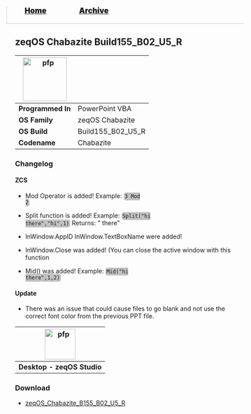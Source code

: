 <blockquote style="background: #0000;border-bottom: 1px solid #B2D2E1;height: 30px;margin: 0 -20px 20px;padding: 0px 20px 9px 40px;">
  <p style=""><a href="https://quintenvandamme.github.io/pptos-wiki/" style="font-size: 17px;font-weight: 900;font-style: normal;text-shadow: rgba(255,255,255,0.9) 0 1px 0;">Home</a>&nbsp;&nbsp;&nbsp;&nbsp;&nbsp;&nbsp;&nbsp;&nbsp;&nbsp;&nbsp;&nbsp;&nbsp;&nbsp;&nbsp;&nbsp;&nbsp;&nbsp;&nbsp;
    <a href="https://quintenvandamme.github.io/pptos-wiki/archive/" style="font-size: 17px;font-weight: 900;font-style: normal;text-shadow: rgba(255,255,255,0.9) 0 1px 0;">Archive</a>
  </p>
</blockquote>

## zeqOS Chabazite Build155_B02_U5_R

| <a href="https://user-images.githubusercontent.com/58103738/130600446-5730aceb-4052-45d6-8385-3925baeec1b5.png"><img height="100" alt="pfp" src="https://user-images.githubusercontent.com/58103738/130600446-5730aceb-4052-45d6-8385-3925baeec1b5.png" /></a>| |
| ------------------------- | ----------------------------- |
| **Programmed In**         | PowerPoint VBA                |
| **OS Family**             | zeqOS Chabazite               |
| **OS Build**              | Build155_B02_U5_R             |
| **Codename**              | Chabazite                     |

### Changelog

#### ZCS
- Mod Operator is added!
Example: 
<code style="background: #c1c1c1;border-radius: 5px;padding: 2px;">3 Mod 2</code>

- Split function is added!
Example: 
<code style="background: #c1c1c1;border-radius: 5px;padding: 2px;">Split("hi there","hi",1)</code>
 Returns: " there"
- InWindow.AppID   InWindow.TextBoxName were added!
- InWindow.Close was added! (You can close the active window with this function
- Mid() was added!
Example: 
<code style="background: #c1c1c1;border-radius: 5px;padding: 2px;">Mid("hi there",1,2)</code>

#### Update
- There was an issue that could cause files to go blank and not use the correct font color from the previous PPT file.

| <a href="https://user-images.githubusercontent.com/58103738/130600446-5730aceb-4052-45d6-8385-3925baeec1b5.png"><img height="70" alt="pfp" src="https://user-images.githubusercontent.com/58103738/130600446-5730aceb-4052-45d6-8385-3925baeec1b5.png" /></a> |
| - |
| **Desktop - zeqOS Studio** |

### Download

- [zeqOS_Chabazite_B155_B02_U5_R](https://github.com/quintenvandamme/pptos-wiki/raw/gh-pages/files/Zeq_OS/zeqOS_Chabazite_B155_B02_U5_R.pptm)

<body style="background-image: url(https://raw.githubusercontent.com/hexa-one/pptos-wiki/gh-pages/assets/background/background.png);background-repeat: no-repeat;background-attachment: fixed;background-size: cover;">
